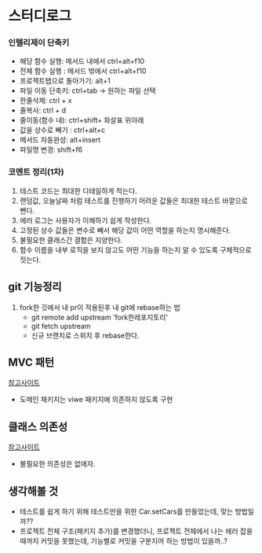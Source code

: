 # 스터디로그

### 인텔리제이 단축키
- 해당 함수 실행: 메서드 내에서 ctrl+alt+f10
- 전체 함수 실행 : 메서드 밖에서 ctrl+alt+f10
- 프로젝트탭으로 돌아가기: alt+1
- 파일 이동 단축키: ctrl+tab  -> 원하는 파일 선택
- 한줄삭제: ctrl + x
- 줄복사: ctrl + d
- 줄이동(함수 내): ctrl+shift+ 화살표 위아래
- 값을 상수로 빼기 : ctrl+alt+c
- 메서드 자동완성: alt+insert
- 파일명 변경: shift+f6

### 코멘트 정리(1차)
1. 테스트 코드는 최대한 디테일하게 적는다.
2. 랜덤값, 오늘날짜 처럼 테스트를 진행하기 어려운 값들은 최대한 테스트 바깥으로 뺀다.
3. 에러 로그는 사용자가 이해하기 쉽게 작성한다.
4. 고정된 상수 값들은 변수로 빼서 해당 값이 어떤 역할을 하는지 명시해준다.
5. 불필요한 클래스간 결합은 지양한다.
6. 함수 이름을 내부 로직을 보지 않고도 어떤 기능을 하는지 알 수 있도록 구체적으로 짓는다.

## git 기능정리
1. fork한 깃에서 내 pr이 적용된후 내 git에 rebase하는 법
    - git remote add upstream 'fork한레포지토리'
    - git fetch upstream
    - 신규 브랜치로 스위치 후 rebase한다.
    
## MVC 패턴
[참고사이트](https://velog.io/@ljinsk3/MVC-%ED%8C%A8%ED%84%B4)
- 도메인 채키지는 viwe 패키지에 의존하지 않도록 구현

## 클래스 의존성
[참고사이트](https://annajinee.tistory.com/39)
- 불필요한 의존성은 없애자.

## 생각해볼 것
- 테스트를 쉽게 하기 위해 테스트만을 위한 Car.setCars를  만들었는데, 맞는 방법일까?? 
- 프로젝트 전체 구조(패키지 추가)를 변경했더니, 프로젝트 전체에서 나는 에러 잡을때까지 커밋을 못했는데, 기능별로 커밋을 구분지어 하는 방법이 있을까..?